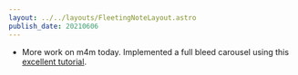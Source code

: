 ```yaml
---
layout: ../../layouts/FleetingNoteLayout.astro
publish_date: 20210606
---
```


- More work on m4m today. Implemented a full bleed carousel using this [excellent tutorial](https://www.bram.us/2021/05/06/css-full-bleed-scroll-snapping-carousel-with-visible-overflow/).
